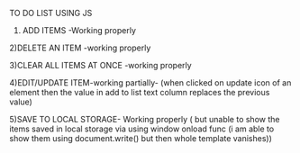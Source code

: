 TO DO LIST USING JS
1) ADD ITEMS -Working properly

2)DELETE AN ITEM -working properly

3)CLEAR ALL ITEMS AT ONCE -working properly

4)EDIT/UPDATE ITEM-working partially- (when clicked on update icon of an element then the value in add to list text column replaces the previous value)

5)SAVE TO LOCAL STORAGE- Working properly ( but unable to show the items saved in local storage via using window onload func (i am able to show them using document.write() but then whole template vanishes))
